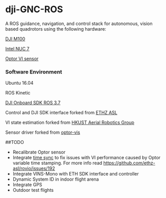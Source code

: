 # dji-GNC-ROS
A ROS guidance, navigation, and control stack for autonomous, vision based quadrotors using the following hardware:

[DJI M100](https://www.dji.com/matrice100/info#specs)

[Intel NUC 7](https://www.intel.com/content/www/us/en/products/boards-kits/nuc/kits/nuc7i7dnhe.html)

[Optor VI sensor](https://www.robotshop.com/en/optor-visual-inertial-camera.html)

### Software Environment
Ubuntu 16.04

ROS Kinetic

[DJI Onboard SDK ROS 3.7](https://github.com/dji-sdk/Onboard-SDK-ROS)

Control and DJI SDK interface forked from [ETHZ ASL](https://github.com/ethz-asl/mav_dji_ros_interface)

VI state estimation forked from [HKUST Aerial Robotics Group](https://github.com/HKUST-Aerial-Robotics/VINS-Mono)

Sensor driver forked from [optor-vis](https://github.com/optor-vis/optor_vi-stereo-v1)

##TODO
* Recalibrate Optor sensor
* Integrate [time sync](https://github.com/hanley6/time_sync) to fix issues with VI performance caused by Optor variable time stamping. For more info read https://github.com/ethz-asl/rovio/issues/192
* Integrate VINS-Mono with ETH SDK interface and controller
* Dynamic System ID in indoor flight arena
* Integrate GPS
* Outdoor test flights
